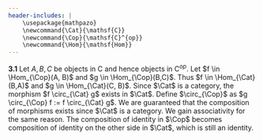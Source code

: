 ```yaml
---
header-includes: |
	\usepackage{mathpazo}
	\newcommand{\Cat}{\mathsf{C}}
	\newcommand{\Cop}{\mathsf{C}^{op}}
	\newcommand{\Hom}{\mathsf{Hom}}
---
```

**3.1**
Let $A, B, C$ be objects in $\mathsf{C}$ and hence objects in $\mathsf{C}^{op}$. Let $f \in \Hom_{\Cop}(A, B)$ and $g \in \Hom_{\Cop}(B,C)$. Thus $f \in \Hom_{\Cat}(B,A)$ and $g \in \Hom_{\Cat}(C, B)$. Since $\Cat$ is a category, the morphism $f \circ_{\Cat} g$ exists in $\Cat$. Define $\circ_{\Cop}$ as $g \circ_{\Cop} f := f \circ_{\Cat} g$. We are guaranteed that the composition of morphisms exists since $\Cat$ is a category. We gain associativity for the same reason. The composition of identity in $\Cop$ becomes composition of identity on the other side in $\Cat$, which is still an identity.
